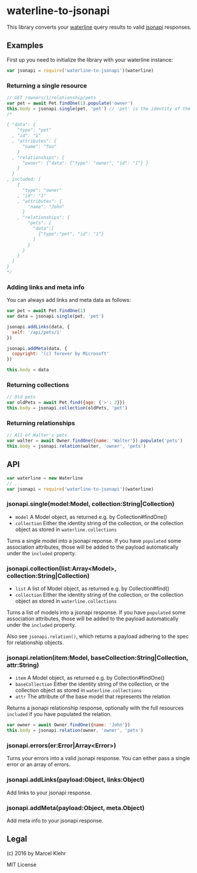 # waterline-to-jsonapi
This library converts your [waterline](https://github.com/balderdashy/waterline) query results to valid [jsonapi](https://jsonapi.org) responses.

## Examples
First up you need to initialize the library with your waterline instance:

```js
var jsonapi = require('waterline-to-jsonapi')(waterline)
```

### Returning a single resource
```js
// GET /owners/1/relationship/pets
var pet = await Pet.findOne(1).populate('owner')
this.body = jsonapi.single(pet, 'pet') // 'pet' is the identity of the model
/*

{ "data": {
    "type": "pet"
  , "id": "1"
  , "attributes": {
      "name": "foo"
    }
  , "relationships": {
      "owner": {"data": {"type": "owner", "id": "1"} }
    }
  }
, included: [
    {
      "type": "owner"
    , "id": "1"
    , "attributes": {
        "name": "John"
      }
    , "relationships": {
        "pets": {
          "data":[
            {"type":"pet", "id": "1"}
          ]
        }
      }
    }
  ]
}
*/
```

### Adding links and meta info

You can always add links and meta data as follows:
```js
var pet = await Pet.findOne(1)
var data = jsonapi.single(pet, 'pet')

jsonapi.addLinks(data, {
  self: '/api/pets/1'
})

jsonapi.addMeta(data, {
  copyright: '(c) forever by Microsoft'
})

this.body = data
```

### Returning collections

```js
// Old pets
var oldPets = await Pet.find({age: {'>': 2}})
this.body = jsonapi.collection(oldPets, 'pet')
```

### Returning relationships
```js
// All of Walter's pets
var walter = await Owner.findOne({name: 'Walter'}).populate('pets')
this.body = jsonapi.relation(walter, 'owner', 'pets')
```

## API
```js
var waterline = new Waterline
// ...
var jsonapi = require('waterline-to-jsonapi')(waterline)
```

### jsonapi.single(model:Model, collection:String|Collection)
 * `model` A Model object, as returned e.g. by Collection#findOne()
 * `collection` Either the identity string of the collection, or the collection object as stored in `waterline.collections`

Turns a single model into a jsonapi reponse. If you have `populated` some association attributes, those will be added to the payload automatically under the `included` property.

### jsonapi.collection(list:Array&lt;Model&gt;, collection:String|Collection)
 * `list` A list of Model object, as returned e.g. by Collection#find()
 * `collection` Either the identity string of the collection, or the collection object as stored in `waterline.collections`

Turns a list of models into a jsonapi response. If you have `populated` some association attributes, those will be added to the payload automatically under the `included` property.

Also see `jsonapi.relation()`, which returns a payload adhering to the spec for relationship objects.

### jsonapi.relation(item:Model, baseCollection:String|Collection, attr:String)
 * `item` A Model object, as returned e.g. by Collection#findOne()
 * `baseCollection` Either the identity string of the collection, or the collection object as stored in `waterline.collections`
 * `attr` The attribute of the base model that represents the relation

Returns a jsonapi relationship response, optionally with the full resources `included` if you have populated the relation.

```js
var owner = await Owner.findOne({name: 'John'})
this.body = jsonapi.relation(owner, 'owner', 'pets')
```

### jsonapi.errors(er:Error|Array&lt;Error&gt;)
Turns your errors into a valid jsonapi response. You can either pass a single error or an array of errors.

### jsonapi.addLinks(payload:Object, links:Object)
Add links to your jsonapi response.

### jsonapi.addMeta(payload:Object, meta.Object)
Add meta info to your jsonapi response.

## Legal
(c) 2016 by Marcel Klehr

MIT License
